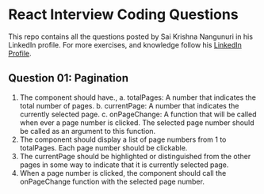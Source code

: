 # React Interview Coding Questions

This repo contains all the questions posted by Sai Krishna Nangunuri in his LinkedIn profile. For more exercises, and knowledge follow his [LinkedIn Profile](https://www.linkedin.com/in/saikrishnanangunuri/).

## Question 01:  Pagination

1. The component should have.,
a. totalPages: A number that indicates the total number of pages.
b. currentPage: A number that indicates the currently selected page.
c. onPageChange: A function that will be called when ever a page number is clicked. The selected page number should be called as an argument to this function.
2. The component should display a list of page numbers from 1 to totalPages. Each page number should be clickable.
3. The currentPage should be highlighted or distinguished from the other pages in some way to indicate that it is currently selected page.
4. When a page number is clicked, the component should call the onPageChange function with the selected page number.

